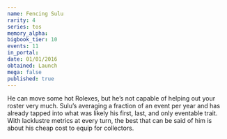 ```yaml
---
name: Fencing Sulu
rarity: 4
series: tos
memory_alpha:
bigbook_tier: 10
events: 11
in_portal:
date: 01/01/2016
obtained: Launch
mega: false
published: true
---
```


He can move some hot Rolexes, but he’s not capable of helping out your roster very much. Sulu’s averaging a fraction of an event per year and has already tapped into what was likely his first, last, and only eventable trait. With lacklustre metrics at every turn, the best that can be said of him is about his cheap cost to equip for collectors.

